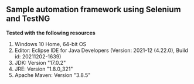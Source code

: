 ## Sample automation framework using Selenium and TestNG
**Tested with the following resources**
1. Windows 10 Home, 64-bit OS
2. Editor: Eclipse IDE for Java Developers (Version: 2021-12 (4.22.0), Build id: 20211202-1639)
3. JDK: Version "17.0.2"
4. JRE: Version "1.8.0_321"
5. Apache Maven: Version "3.8.5"
